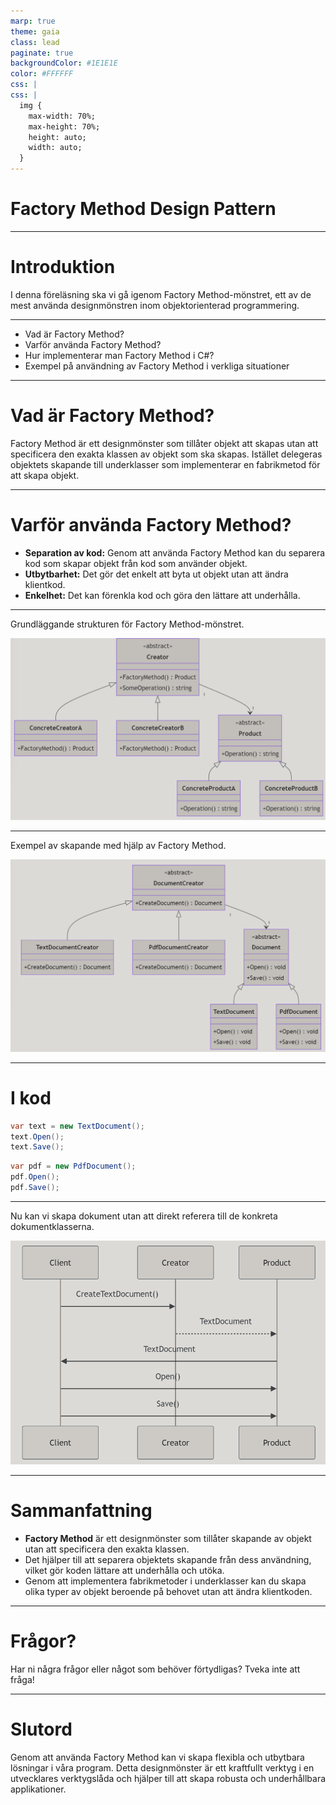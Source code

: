 ```yaml
---
marp: true
theme: gaia
class: lead
paginate: true
backgroundColor: #1E1E1E
color: #FFFFFF
css: |
css: |
  img {
    max-width: 70%;
    max-height: 70%;
    height: auto;
    width: auto;
  }
---
```



# Factory Method Design Pattern

---

# Introduktion

I denna föreläsning ska vi gå igenom Factory Method-mönstret, ett av de mest använda designmönstren inom objektorienterad programmering.

---

- Vad är Factory Method?
- Varför använda Factory Method?
- Hur implementerar man Factory Method i C#?
- Exempel på användning av Factory Method i verkliga situationer

---

# Vad är Factory Method?

Factory Method är ett designmönster som tillåter objekt att skapas utan att specificera den exakta klassen av objekt som ska skapas. Istället delegeras objektets skapande till underklasser som implementerar en fabrikmetod för att skapa objekt.

---

# Varför använda Factory Method?

- **Separation av kod:** Genom att använda Factory Method kan du separera kod som skapar objekt från kod som använder objekt.
- **Utbytbarhet:** Det gör det enkelt att byta ut objekt utan att ändra klientkod.
- **Enkelhet:** Det kan förenkla kod och göra den lättare att underhålla.

---

Grundläggande strukturen för Factory Method-mönstret.

![Factory method](images/03_factory_method_01.png)
    
---

Exempel av skapande med hjälp av Factory Method.

![Factory method](images/03_factory_method_02.png)

---

# I kod

```csharp	
var text = new TextDocument();
text.Open();
text.Save();
```

```csharp
var pdf = new PdfDocument();
pdf.Open();
pdf.Save();
```

---

Nu kan vi skapa dokument utan att direkt referera till de konkreta dokumentklasserna.

![Factory method](images/03_factory_method_03.png)


---

# Sammanfattning

- **Factory Method** är ett designmönster som tillåter skapande av objekt utan att specificera den exakta klassen.
- Det hjälper till att separera objektets skapande från dess användning, vilket gör koden lättare att underhålla och utöka.
- Genom att implementera fabrikmetoder i underklasser kan du skapa olika typer av objekt beroende på behovet utan att ändra klientkoden.

---

# Frågor?

Har ni några frågor eller något som behöver förtydligas? Tveka inte att fråga!

---

# Slutord

Genom att använda Factory Method kan vi skapa flexibla och utbytbara lösningar i våra program. Detta designmönster är ett kraftfullt verktyg i en utvecklares verktygslåda och hjälper till att skapa robusta och underhållbara applikationer.

